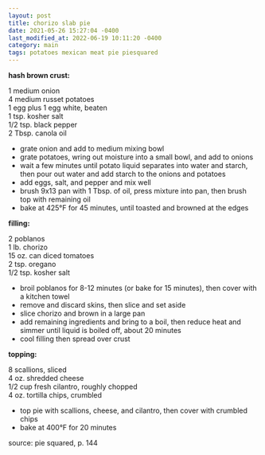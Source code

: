 ```yaml
---
layout: post
title: chorizo slab pie
date: 2021-05-26 15:27:04 -0400
last_modified_at: 2022-06-19 10:11:20 -0400
category: main
tags: potatoes mexican meat pie piesquared
---
```


**hash brown crust:**

1 medium onion  
4 medium russet potatoes  
1 egg plus 1 egg white, beaten  
1 tsp. kosher salt  
1/2 tsp. black pepper  
2 Tbsp. canola oil  
* grate onion and add to medium mixing bowl
* grate potatoes, wring out moisture into a small bowl, and add to onions
* wait a few minutes until potato liquid separates into water and starch, then pour out water and
  add starch to the onions and potatoes
* add eggs, salt, and pepper and mix well
* brush 9x13 pan with 1 Tbsp. of oil, press mixture into pan, then brush top with remaining oil
* bake at 425°F for 45 minutes, until toasted and browned at the edges

**filling:**

2 poblanos  
1 lb. chorizo  
15 oz. can diced tomatoes  
2 tsp. oregano  
1/2 tsp. kosher salt  
* broil poblanos for 8-12 minutes (or bake for 15 minutes), then cover with a kitchen towel
* remove and discard skins, then slice and set aside
* slice chorizo and brown in a large pan
* add remaining ingredients and bring to a boil, then reduce heat and simmer until liquid is
  boiled off, about 20 minutes
* cool filling then spread over crust

**topping:**

8 scallions, sliced  
4 oz. shredded cheese  
1/2 cup fresh cilantro, roughly chopped  
4 oz. tortilla chips, crumbled  
* top pie with scallions, cheese, and cilantro, then cover with crumbled chips
* bake at 400°F for 20 minutes

source: pie squared, p. 144
